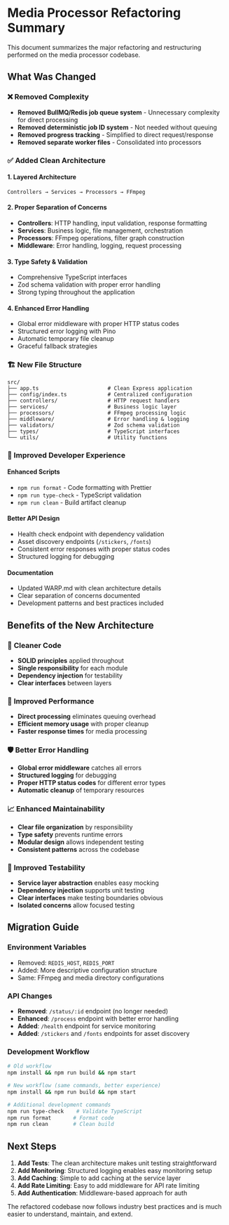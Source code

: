# Media Processor Refactoring Summary

This document summarizes the major refactoring and restructuring performed on the media processor codebase.

## What Was Changed

### ❌ Removed Complexity

- **Removed BullMQ/Redis job queue system** - Unnecessary complexity for direct processing
- **Removed deterministic job ID system** - Not needed without queuing
- **Removed progress tracking** - Simplified to direct request/response
- **Removed separate worker files** - Consolidated into processors

### ✅ Added Clean Architecture

#### 1. **Layered Architecture**

```
Controllers → Services → Processors → FFmpeg
```

#### 2. **Proper Separation of Concerns**

- **Controllers**: HTTP handling, input validation, response formatting
- **Services**: Business logic, file management, orchestration
- **Processors**: FFmpeg operations, filter graph construction
- **Middleware**: Error handling, logging, request processing

#### 3. **Type Safety & Validation**

- Comprehensive TypeScript interfaces
- Zod schema validation with proper error handling
- Strong typing throughout the application

#### 4. **Enhanced Error Handling**

- Global error middleware with proper HTTP status codes
- Structured error logging with Pino
- Automatic temporary file cleanup
- Graceful fallback strategies

### 🏗️ New File Structure

```
src/
├── app.ts                      # Clean Express application
├── config/index.ts             # Centralized configuration
├── controllers/                # HTTP request handlers
├── services/                   # Business logic layer
├── processors/                 # FFmpeg processing logic
├── middleware/                 # Error handling & logging
├── validators/                 # Zod schema validation
├── types/                      # TypeScript interfaces
└── utils/                      # Utility functions
```

### 🚀 Improved Developer Experience

#### Enhanced Scripts

- `npm run format` - Code formatting with Prettier
- `npm run type-check` - TypeScript validation
- `npm run clean` - Build artifact cleanup

#### Better API Design

- Health check endpoint with dependency validation
- Asset discovery endpoints (`/stickers`, `/fonts`)
- Consistent error responses with proper status codes
- Structured logging for debugging

#### Documentation

- Updated WARP.md with clean architecture details
- Clear separation of concerns documented
- Development patterns and best practices included

## Benefits of the New Architecture

### 🧹 **Cleaner Code**

- **SOLID principles** applied throughout
- **Single responsibility** for each module
- **Dependency injection** for testability
- **Clear interfaces** between layers

### 🚀 **Improved Performance**

- **Direct processing** eliminates queuing overhead
- **Efficient memory usage** with proper cleanup
- **Faster response times** for media processing

### 🛡️ **Better Error Handling**

- **Global error middleware** catches all errors
- **Structured logging** for debugging
- **Proper HTTP status codes** for different error types
- **Automatic cleanup** of temporary resources

### 📈 **Enhanced Maintainability**

- **Clear file organization** by responsibility
- **Type safety** prevents runtime errors
- **Modular design** allows independent testing
- **Consistent patterns** across the codebase

### 🧪 **Improved Testability**

- **Service layer abstraction** enables easy mocking
- **Dependency injection** supports unit testing
- **Clear interfaces** make testing boundaries obvious
- **Isolated concerns** allow focused testing

## Migration Guide

### Environment Variables

- Removed: `REDIS_HOST`, `REDIS_PORT`
- Added: More descriptive configuration structure
- Same: FFmpeg and media directory configurations

### API Changes

- **Removed**: `/status/:id` endpoint (no longer needed)
- **Enhanced**: `/process` endpoint with better error handling
- **Added**: `/health` endpoint for service monitoring
- **Added**: `/stickers` and `/fonts` endpoints for asset discovery

### Development Workflow

```bash
# Old workflow
npm install && npm run build && npm start

# New workflow (same commands, better experience)
npm install && npm run build && npm start

# Additional development commands
npm run type-check    # Validate TypeScript
npm run format       # Format code
npm run clean        # Clean build
```

## Next Steps

1. **Add Tests**: The clean architecture makes unit testing straightforward
2. **Add Monitoring**: Structured logging enables easy monitoring setup
3. **Add Caching**: Simple to add caching at the service layer
4. **Add Rate Limiting**: Easy to add middleware for API rate limiting
5. **Add Authentication**: Middleware-based approach for auth

The refactored codebase now follows industry best practices and is much easier to understand, maintain, and extend.
